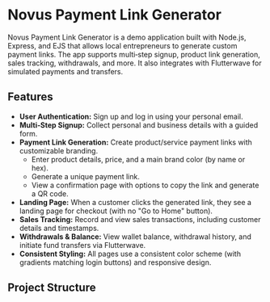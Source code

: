 # Novus Payment Link Generator

Novus Payment Link Generator is a demo application built with Node.js, Express, and EJS that allows local entrepreneurs to generate custom payment links. The app supports multi‑step signup, product link generation, sales tracking, withdrawals, and more. It also integrates with Flutterwave for simulated payments and transfers.

## Features

- **User Authentication:** Sign up and log in using your personal email.
- **Multi‑Step Signup:** Collect personal and business details with a guided form.
- **Payment Link Generation:** Create product/service payment links with customizable branding.
  - Enter product details, price, and a main brand color (by name or hex).
  - Generate a unique payment link.
  - View a confirmation page with options to copy the link and generate a QR code.
- **Landing Page:** When a customer clicks the generated link, they see a landing page for checkout (with no "Go to Home" button).
- **Sales Tracking:** Record and view sales transactions, including customer details and timestamps.
- **Withdrawals & Balance:** View wallet balance, withdrawal history, and initiate fund transfers via Flutterwave.
- **Consistent Styling:** All pages use a consistent color scheme (with gradients matching login buttons) and responsive design.

## Project Structure

